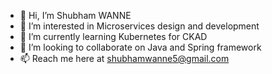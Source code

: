 - 👋 Hi, I’m Shubham WANNE
- 👀 I’m interested in Microservices design and development
- 🌱 I’m currently learning Kubernetes for CKAD
- 💞️ I’m looking to collaborate on Java and Spring framework
- 📫 Reach me here at shubhamwanne5@gmail.com

<!---
ShubhamWanne/ShubhamWanne is a ✨ special ✨ repository because its `README.md` (this file) appears on your GitHub profile.
You can click the Preview link to take a look at your changes.
--->
